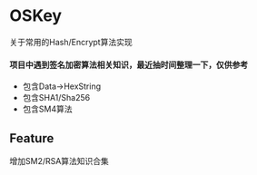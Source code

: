 # OSKey
关于常用的Hash/Encrypt算法实现
#### 项目中遇到签名加密算法相关知识，最近抽时间整理一下，仅供参考
- 包含Data->HexString
- 包含SHA1/Sha256
- 包含SM4算法
## Feature
增加SM2/RSA算法知识合集

